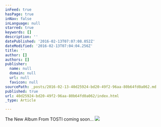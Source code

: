 ```yaml
---
inFeed: true
hasPage: true
inNav: false
inLanguage: null
starred: true
keywords: []
description: ''
datePublished: '2016-02-13T07:07:08.052Z'
dateModified: '2016-02-13T07:04:04.256Z'
title: ''
author: []
authors: []
publisher:
  name: null
  domain: null
  url: null
  favicon: null
sourcePath: _posts/2016-02-13-40d25924-bd20-49f2-96aa-80b64fd0a062.md
published: true
url: 40d25924-bd20-49f2-96aa-80b64fd0a062/index.html
_type: Article

---
```

The New Album From TOSTI coming soon...
![](https://the-grid-user-content.s3-us-west-2.amazonaws.com/4242cd8c-e0a2-404d-9c86-3acfb6402241.jpg)
